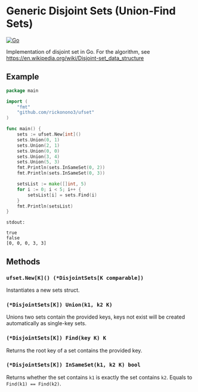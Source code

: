 # Generic Disjoint Sets (Union-Find Sets)
[![Go](https://github.com/RickoNoNo3/ufset/actions/workflows/go.yml/badge.svg?branch=master)](https://github.com/RickoNoNo3/ufset/actions/workflows/go.yml)

Implementation of disjoint set in Go. For the algorithm, see https://en.wikipedia.org/wiki/Disjoint-set_data_structure


## Example

```go
package main

import (
	"fmt"
	"github.com/rickonono3/ufset"
)

func main() {
	sets := ufset.New[int]()
	sets.Union(0, 1)
	sets.Union(2, 1)
	sets.Union(0, 0)
	sets.Union(3, 4)
	sets.Union(5, 3)
	fmt.Println(sets.InSameSet(0, 2))
	fmt.Println(sets.InSameSet(0, 3))

	setsList := make([]int, 5)
	for i := 0; i < 5; i++ {
		setsList[i] = sets.Find(i)
	}
	fmt.Println(setsList)
}
```
`stdout:`
```text
true
false
[0, 0, 0, 3, 3]
```

## Methods

### `ufset.New[K]() (*DisjointSets[K comparable])`

Instantiates a new sets struct.

### `(*DisjointSets[K]) Union(k1, k2 K)`

Unions two sets contain the provided keys, keys not exist will be created automatically as single-key sets.

### `(*DisjointSets[K]) Find(key K) K`

Returns the root key of a set contains the provided key.

### `(*DisjointSets[K]) InSameSet(k1, k2 K) bool`

Returns whether the set contains `k1` is exactly the set contains `k2`. Equals to `Find(k1) == Find(k2)`.
